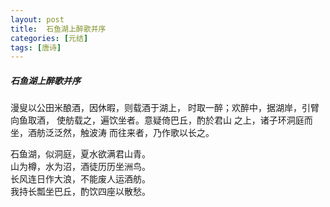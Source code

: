 ```yaml
---
layout: post
title:  石鱼湖上醉歌并序
categories: [元结]
tags: [唐诗]
---
```


##### 石鱼湖上醉歌并序

漫叟以公田米酿酒，因休暇，则载酒于湖上，
时取一醉；欢醉中，据湖岸，引臂向鱼取酒，
使舫载之，遍饮坐者。意疑倚巴丘，酌於君山
之上，诸子环洞庭而坐，酒舫泛泛然，触波涛
而往来者，乃作歌以长之。

石鱼湖，似洞庭，夏水欲满君山青。<br>
山为樽，水为沼，酒徒历历坐洲鸟。<br>
长风连日作大浪，不能废人运酒舫。<br>
我持长瓢坐巴丘，酌饮四座以散愁。































